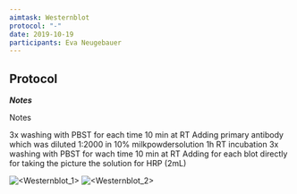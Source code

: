 ```yaml
---
aimtask: Westernblot 
protocol: "-"
date: 2019-10-19  
participants: Eva Neugebauer
---    
```

## Protocol  
  
_**Notes**_

Notes

3x washing with PBST for each time 10 min at RT
Adding primary antibody which was diluted 1:2000 in 10% milkpowdersolution
1h RT incubation
3x washing with PBST for wach time 10 min at RT
Adding for each blot directly for taking the picture the solution for HRP (2mL)

![<Westernblot_1>](/labjournal-entries/images/Gel_1.png)
![<Westernblot_2>](/labjournal-entries/images/Gel_2.png)
